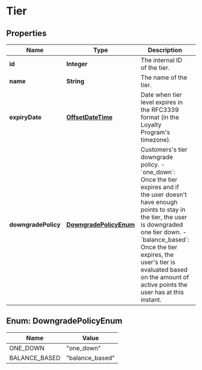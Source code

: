 

# Tier

## Properties

Name | Type | Description | Notes
------------ | ------------- | ------------- | -------------
**id** | **Integer** | The internal ID of the tier. | 
**name** | **String** | The name of the tier. | 
**expiryDate** | [**OffsetDateTime**](OffsetDateTime.md) | Date when tier level expires in the RFC3339 format (in the Loyalty Program&#39;s timezone). |  [optional]
**downgradePolicy** | [**DowngradePolicyEnum**](#DowngradePolicyEnum) | Customers&#39;s tier downgrade policy. - &#x60;one_down&#x60;: Once the tier expires and if the user doesn&#39;t have enough points to stay in the tier, the user is downgraded one tier down. - &#x60;balance_based&#x60;: Once the tier expires, the user&#39;s tier is evaluated based on the amount of active points the user has at this instant.  |  [optional]



## Enum: DowngradePolicyEnum

Name | Value
---- | -----
ONE_DOWN | &quot;one_down&quot;
BALANCE_BASED | &quot;balance_based&quot;



